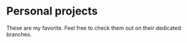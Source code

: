# Personal projects
These are my favorite. Feel free to check them out on their dedicated branches.
